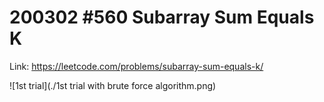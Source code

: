 # 200302 #560 Subarray Sum Equals K
Link: https://leetcode.com/problems/subarray-sum-equals-k/

![1st trial](./1st trial with brute force algorithm.png)
